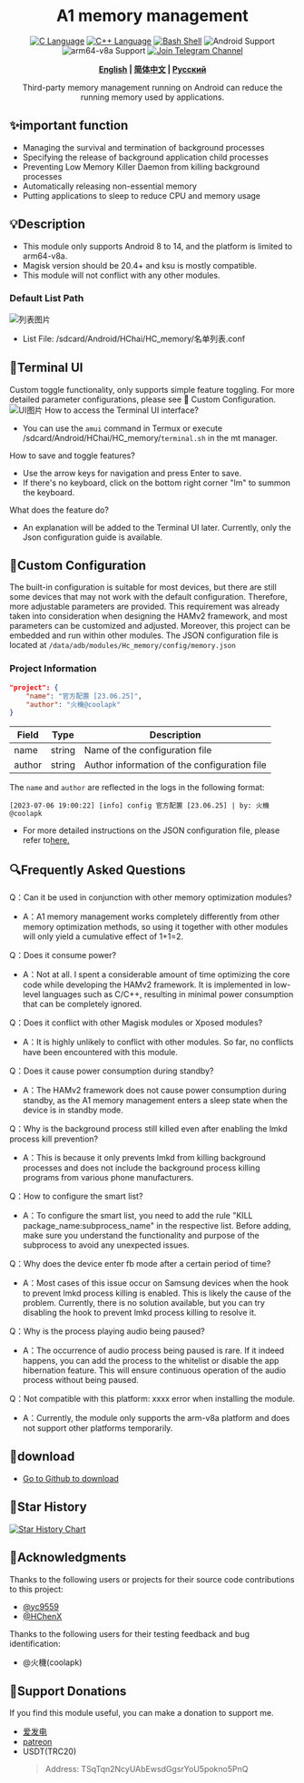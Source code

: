 <div align="center">
<h1>A1 memory management</h1>
<a href="http://cppmicroservices.org/"><img alt="C Language" src="https://img.shields.io/badge/-C-black?logo=c&style=flat-square&logoColor=ffffff"></a>
<a href="http://cppmicroservices.org/"><img alt="C++ Language" src="https://img.shields.io/badge/-C++-808080?logo=c%2B%2B&style=flat-square&logoColor=ffffff"></a>
<a href="https://www.python.org/"><img alt="Bash Shell" src="https://img.shields.io/badge/-Bash-ae9a5a?style=flat-square&logo=shell&logoColor=ffffff"></a>
<img alt="Android Support" src="https://img.shields.io/badge/Android%208~13-Support-green">
<img alt="arm64-v8a Support" src="https://img.shields.io/badge/arm64--v8a-Support-green">
<a href="https://t.me/HCha1234"><img alt="Join Telegram Channel" src="https://img.shields.io/badge/Join%20group-Telegram-brightgreen.svg?logo=telegram"></a>
<p><b><a href="README.md">English</a> | <a href="README-zh.md">简体中文</a> | <a href="README-ru.md">Русский</a></b></p>
<p>Third-party memory management running on Android can reduce the running memory used by applications.</p>
</div>

## ✨important function
- Managing the survival and termination of background processes
- Specifying the release of background application child processes
- Preventing Low Memory Killer Daemon from killing background processes
- Automatically releasing non-essential memory
- Putting applications to sleep to reduce CPU and memory usage

## 💡Description
- This module only supports Android 8 to 14, and the platform is limited to arm64-v8a.
- Magisk version should be 20.4+ and ksu is mostly compatible.
- This module will not conflict with any other modules.

### Default List Path
![列表图片](image/list.jpg)
- List File: /sdcard/Android/HChai/HC_memory/名单列表.conf

## 📱Terminal UI
Custom toggle functionality, only supports simple feature toggling. For more detailed parameter configurations, please see 📝 Custom Configuration.
![UI图片](image/ui.jpg)
How to access the Terminal UI interface?
- You can use the `amui` command in Termux or execute /sdcard/Android/HChai/HC_memory/`terminal.sh` in the mt manager.

How to save and toggle features?
- Use the arrow keys for navigation and press Enter to save.
- If there's no keyboard, click on the bottom right corner "lm" to summon the keyboard.

What does the feature do?
- An explanation will be added to the Terminal UI later. Currently, only the Json configuration guide is available.

## 📝Custom Configuration
The built-in configuration is suitable for most devices, but there are still some devices that may not work with the default configuration. Therefore, more adjustable parameters are provided. This requirement was already taken into consideration when designing the HAMv2 framework, and most parameters can be customized and adjusted. Moreover, this project can be embedded and run within other modules. The JSON configuration file is located at `/data/adb/modules/Hc_memory/config/memory.json`

### Project Information
```json
"project": {
    "name": "官方配置 [23.06.25]",
    "author": "火機@coolapk"
}
```

| Field  | Type   | Description                                  |
| ------ | ------ | -------------------------------------------- |
| name   | string | Name of the configuration file               |
| author | string | Author information of the configuration file |

The `name` and `author` are reflected in the logs in the following format:
```
[2023-07-06 19:00:22] [info] config 官方配置 [23.06.25] | by: 火機@coolapk
```

- For more detailed instructions on the JSON configuration file, please refer to[here.](config/JSON-CONFIG.md)

## 🔍Frequently Asked Questions

Q：Can it be used in conjunction with other memory optimization modules?
- A：A1 memory management works completely differently from other memory optimization methods, so using it together with other modules will only yield a cumulative effect of 1+1=2.

Q：Does it consume power?
- A：Not at all. I spent a considerable amount of time optimizing the core code while developing the HAMv2 framework. It is implemented in low-level languages such as C/C++, resulting in minimal power consumption that can be completely ignored.

Q：Does it conflict with other Magisk modules or Xposed modules?
- A：It is highly unlikely to conflict with other modules. So far, no conflicts have been encountered with this module.

Q：Does it cause power consumption during standby?
- A：The HAMv2 framework does not cause power consumption during standby, as the A1 memory management enters a sleep state when the device is in standby mode.

Q：Why is the background process still killed even after enabling the lmkd process kill prevention?
- A：This is because it only prevents lmkd from killing background processes and does not include the background process killing programs from various phone manufacturers.

Q：How to configure the smart list?
- A：To configure the smart list, you need to add the rule "KILL package_name:subprocess_name" in the respective list. Before adding, make sure you understand the functionality and purpose of the subprocess to avoid any unexpected issues.

Q：Why does the device enter fb mode after a certain period of time?
- A：Most cases of this issue occur on Samsung devices when the hook to prevent lmkd process killing is enabled. This is likely the cause of the problem. Currently, there is no solution available, but you can try disabling the hook to prevent lmkd process killing to resolve it.

Q：Why is the process playing audio being paused?
- A：The occurrence of audio process being paused is rare. If it indeed happens, you can add the process to the whitelist or disable the app hibernation feature. This will ensure continuous operation of the audio process without being paused.

Q：Not compatible with this platform: xxxx error when installing the module.
- A：Currently, the module only supports the arm-v8a platform and does not support other platforms temporarily.

## 🚀download
- [Go to Github to download](https://github.com/OneB1ank/A1Memory/releases)

## 🌟Star History

<a href="https://star-history.com/#OneB1ank/A1Memory&Timeline">
  <picture>
    <source media="(prefers-color-scheme: dark)" srcset="https://api.star-history.com/svg?repos=OneB1ank/A1Memory&type=Timeline&theme=dark" />
    <source media="(prefers-color-scheme: light)" srcset="https://api.star-history.com/svg?repos=OneB1ank/A1Memory&type=Timeline" />
    <img alt="Star History Chart" src="https://api.star-history.com/svg?repos=OneB1ank/A1Memory&type=Timeline" />
  </picture>
</a>

## 🙏Acknowledgments

Thanks to the following users or projects for their source code contributions to this project:  
- [@yc9559](https://github.com/yc9559)
- [@HChenX](https://github.com/HChenX)

Thanks to the following users for their testing feedback and bug identification:
- @火機(coolapk)

## 🎉Support Donations
If you find this module useful, you can make a donation to support me.
- [爱发电](https://afdian.net/a/HCha1)
- [patreon](https://patreon.com/A1memory)
- USDT(TRC20)
  > Address: TSqTqn2NcyUAbEwsdGgsrYoU5pokno5PnQ
